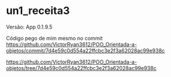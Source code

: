 # un1_receita3

Versão: App 0.1.9.5


Código pego de mim mesmo no commit 
https://github.com/VictorRyan3612/POO_Orientada-a-objetos/commit/7d4e59c0d554a22ffcbc3e2f3a62028ac99e938c

https://github.com/VictorRyan3612/POO_Orientada-a-objetos/tree/7d4e59c0d554a22ffcbc3e2f3a62028ac99e938c
